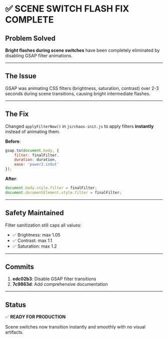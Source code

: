 # ✅ SCENE SWITCH FLASH FIX COMPLETE

## Problem Solved

**Bright flashes during scene switches** have been completely eliminated by disabling GSAP filter animations.

---

## The Issue

GSAP was animating CSS filters (brightness, saturation, contrast) over 2-3 seconds during scene transitions, causing bright intermediate flashes.

---

## The Fix

Changed `applyFilterNow()` in `js/chaos-init.js` to apply filters **instantly** instead of animating them.

**Before**:
```javascript
gsap.to(document.body, {
    filter: finalFilter,
    duration: duration,
    ease: 'power2.inOut'
});
```

**After**:
```javascript
document.body.style.filter = finalFilter;
document.documentElement.style.filter = finalFilter;
```

---

## Safety Maintained

Filter sanitization still caps all values:
- ✅ Brightness: max 1.05
- ✅ Contrast: max 1.1
- ✅ Saturation: max 1.2

---

## Commits

1. **edc02b3**: Disable GSAP filter transitions
2. **7c9863d**: Add comprehensive documentation

---

## Status

✅ **READY FOR PRODUCTION**

Scene switches now transition instantly and smoothly with no visual artifacts.


